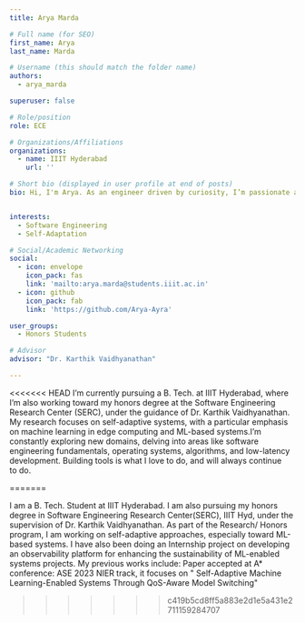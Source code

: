 ```yaml
---
title: Arya Marda

# Full name (for SEO)
first_name: Arya
last_name: Marda

# Username (this should match the folder name)
authors:
  - arya_marda

superuser: false

# Role/position
role: ECE

# Organizations/Affiliations
organizations:
  - name: IIIT Hyderabad
    url: ''

# Short bio (displayed in user profile at end of posts)
bio: Hi, I'm Arya. As an engineer driven by curiosity, I’m passionate about building software and tools that solve real-world problems. My interests span from the intricacies of OS-level coding to exploring the fascinating world of AI and ML technologies.


interests:
  - Software Engineering
  - Self-Adaptation

# Social/Academic Networking
social:
  - icon: envelope
    icon_pack: fas
    link: 'mailto:arya.marda@students.iiit.ac.in'
  - icon: github
    icon_pack: fab
    link: 'https://github.com/Arya-Ayra'

user_groups:
  - Honors Students

# Advisor
advisor: "Dr. Karthik Vaidhyanathan"

---
```

<<<<<<< HEAD
I’m currently pursuing a B. Tech. at IIIT Hyderabad, where I’m also working toward my honors degree at the Software Engineering Research Center (SERC), under the guidance of Dr. Karthik Vaidhyanathan. My research focuses on self-adaptive systems, with a particular emphasis on machine learning in edge computing and ML-based systems.I’m constantly exploring new domains, delving into areas like software engineering fundamentals, operating systems, algorithms, and low-latency development. Building tools is what I love to do, and will always continue to do.

=======

I am a B. Tech. Student at IIIT Hyderabad. I am also pursuing my honors degree in Software Engineering Research Center(SERC), IIIT Hyd, under the supervision of Dr. Karthik Vaidhyanathan. As part of the Research/ Honors program, I am working on self-adaptive approaches, especially toward ML-based systems. I have also been doing an Internship project on developing an observability platform for enhancing the sustainability of ML-enabled systems projects. My previous works include: Paper accepted at A* conference: ASE 2023 NIER track, it focuses on " Self-Adaptive Machine Learning-Enabled Systems Through QoS-Aware Model Switching"
>>>>>>> c419b5cd8ff5a883e2d1e5a431e2711159284707
